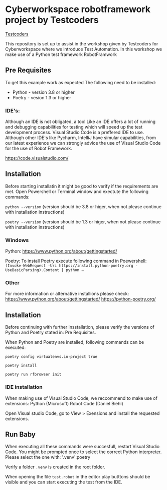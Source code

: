 # Cyberworkspace robotframework project by Testcoders

[Testcoders](https://www.testcoders.nl)

This repository is set up to assist in the workshop given by Testcoders for Cyberworkspace where we introduce Test Automation. In this workshop we make use of a Python test framework RobotFramwork

## Pre Requisites

To get this example work as expected The following need to be installed:
- Python - version 3.8 or higher
- Poetry - vesion 1.3 or higher

### IDE's:

Although an IDE is not obligated, a tool Like an IDE offers a lot of running and debugging capabilities for testing which will speed up the test development process.
Visual Studio Code is a preffered IDE to use. Although other IDE's like Pycharm, IntelliJ have simular capabilities, from our latest experience we can strongly advice the use of Visual Studio Code for the use of Robot Framework. 

https://code.visualstudio.com/

## Installation

Before starting installatin it might be good to verify if the requirements are met.
Open Powershell or Terminal window and exectute the following commands:

`python --version`
(version should be 3.8 or higer, when not please continue with installation instructions)

`poetry --version`
(version should be 1.3 or higer, when not please continue with installation instructions)

### Windows

Python:
https://www.python.org/about/gettingstarted/

Poetry:
To install Poetry execute following command in Poewershell:
`(Invoke-WebRequest -Uri https://install.python-poetry.org -UseBasicParsing).Content | python –`

### Other

For more information or alternative installions please check:
https://www.python.org/about/gettingstarted/
https://python-poetry.org/

## Installation

Before continuing with further insstallation, please verify the versions of Python and Poetry stated in: Pre Requisites.

When Python and Poetry are installed, following commands can be executed:

`poetry config virtualenvs.in-project true`

`poetry install`

`poetry run rfbrowser init`

### IDE installation

When making use of Visual Studio Code, we reccommend to make use of extensions:
Python (Microsoft)
Robot Code (Daniel Biehl)

Open Visual studio Code, go to View > Exensions and install the requested extensions.

## Run Baby

When executing all these commands were succesfull, restart Visual Studio Code.
You might be prompted once to select the correct Python interpreter. Please select the one with: '.venv':poetry 

Verify a folder `.venv` is created in the root folder.

When opening the file `test.robot` in the editor play butttons should be visible and you can start executing the test from the IDE.